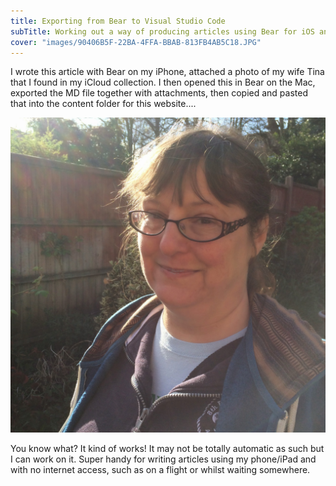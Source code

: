 ```yaml
---
title: Exporting from Bear to Visual Studio Code
subTitle: Working out a way of producing articles using Bear for iOS and or the Mac and to then export them to my website content. Does it work?
cover: "images/90406B5F-22BA-4FFA-BBAB-813FB4AB5C18.JPG"
---
```


I wrote this article with Bear on my iPhone, attached a photo of my wife Tina that I found in my iCloud collection. I then opened this in Bear on the Mac, exported the MD file together with attachments, then copied and pasted that into the content folder for this website....

![](images/90406B5F-22BA-4FFA-BBAB-813FB4AB5C18.JPG)

You know what? It kind of works! It may not be totally automatic as such but I can work on it. Super handy for writing articles using my phone/iPad and with no internet access, such as on a flight or whilst waiting somewhere.